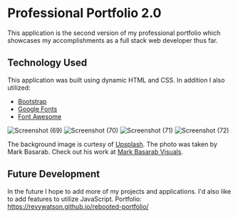 # Professional Portfolio 2.0
This application is the second version of my professional portfolio which showcases my accomplishments as a full stack web developer thus far.

## Technology Used
This application was built using dynamic HTML and CSS. In addition I also utilized:
* [Bootstrap](https://getbootstrap.com/)
* [Google Fonts](https://fonts.google.com/)
* [Font Awesome](https://fontawesome.com/)

![Screenshot (69)](https://user-images.githubusercontent.com/76264693/111855390-0c550780-88fb-11eb-9b3d-c5b258c0413b.png)
![Screenshot (70)](https://user-images.githubusercontent.com/76264693/111855392-0f4ff800-88fb-11eb-8f3a-65a3639a7c08.png)
![Screenshot (71)](https://user-images.githubusercontent.com/76264693/111855397-12e37f00-88fb-11eb-9616-4dad04b9e99f.png)
![Screenshot (72)](https://user-images.githubusercontent.com/76264693/111855399-15de6f80-88fb-11eb-8ea7-85f2aaeaf138.png)

The background image is curtesy of [Upsplash](https://unsplash.com/). The photo was taken by Mark Basarab. Check out his work at [Mark Basarab Visuals](https://www.markbasarab.com/).

## Future Development
In the future I hope to add more of my projects and applications. I'd also like to add features to utilize JavaScript.
Portfolio: https://revywatson.github.io/rebooted-portfolio/